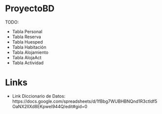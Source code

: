 # ProyectoBD
TODO:
* Tabla Personal
* Tabla Reserva
* Tabla Huesped
* Tabla Habitación
* Tabla Alojamiento
* Tabla AlojaAct
* Tabla Actividad

# Links
<ul>
   <li>Link Diccionario de Datos: <a>https://docs.google.com/spreadsheets/d/1fBbg7WUBHBNQnd1R3ctIdf5OaNX2IIXd8EKpweI944Q/edit#gid=0</a></li>
</ul>